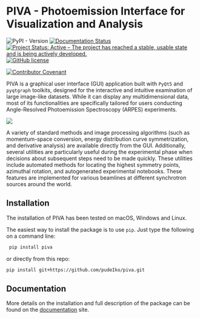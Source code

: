 # PIVA - Photoemission Interface for Visualization and Analysis

![PyPI - Version](https://img.shields.io/pypi/v/piva)
[![Documentation Status](https://readthedocs.org/projects/piva/badge/?version=latest)](https://piva.readthedocs.io/en/latest/?badge=latest)
[![Project Status: Active – The project has reached a stable, usable state and is being actively developed.](https://www.repostatus.org/badges/latest/active.svg)](https://www.repostatus.org/#active)
[![GitHub license](https://img.shields.io/github/license/pudeIko/piva)](https://github.com/ekiefl/pooltool/blob/master/LICENSE.txt)

[![Contributor Covenant](https://img.shields.io/badge/Contributor%20Covenant-2.1-4baaaa.svg)](code_of_conduct.md)


PIVA is a graphical user interface (GUI) application built with `PyQt5` and 
`pyqtgraph` toolkits, designed for the interactive and intuitive examination 
of large image-like datasets. While it can display any multidimensional data, 
most of its functionalities are specifically tailored for users conducting 
Angle-Resolved Photoemission Spectroscopy (ARPES) experiments.

![](./docs/img/showcase.gif)

A variety of standard methods and image processing algorithms (such as 
momentum-space conversion, energy distribution curve symmetrization, and 
derivative analysis) are available directly from the GUI. Additionally, 
several utilities are particularly useful during the experimental phase when 
decisions about subsequent steps need to be made quickly. These utilities 
include automated methods for locating the highest symmetry points, azimuthal 
rotation, and autogenerated experimental notebooks. These features are 
implemented for various beamlines at different synchrotron sources around the 
world.


## Installation 

The installation of PIVA has been tested on macOS, Windows and Linux.

The easiest way to install the package is to use `pip`. Just type the following 
on a command line:

   ```bash
    pip install piva
   ```

or directly from this repo:
   ```bash
   pip install git+https://github.com/pudeIko/piva.git
   ```


## Documentation 

More details on the installation and full description of the package can be 
found on the [documentation](https://piva.readthedocs.io/en/latest/) site.
